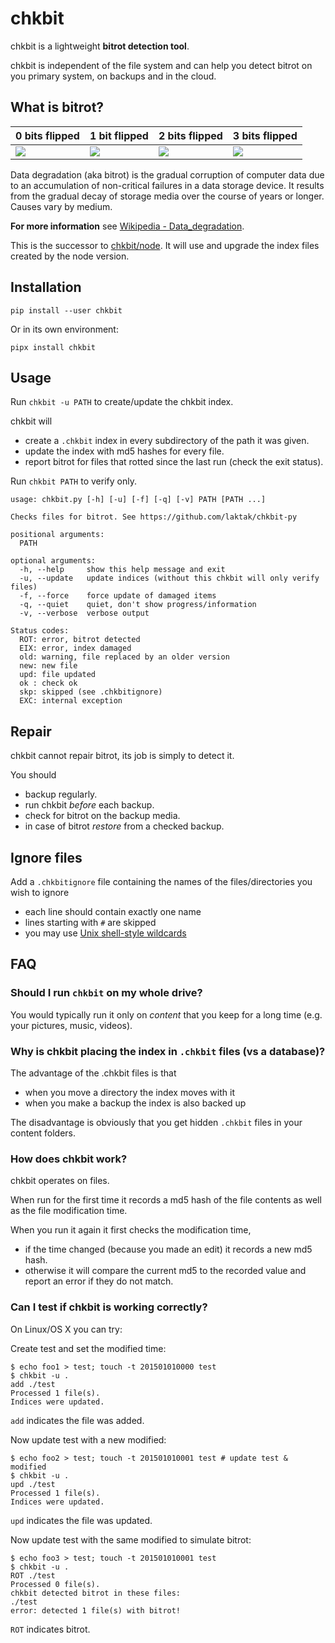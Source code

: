 # chkbit

chkbit is a lightweight **bitrot detection tool**.

chkbit is independent of the file system and can help you detect bitrot on you primary system, on backups and in the cloud.

## What is bitrot?

0 bits flipped | 1 bit flipped  | 2 bits flipped | 3 bits flipped
-------------- | -------------- | -------------- | --------------
![](https://upload.wikimedia.org/wikipedia/commons/thumb/2/2f/Bitrot_in_JPEG_files%2C_0_bits_flipped.jpg/180px-Bitrot_in_JPEG_files%2C_0_bits_flipped.jpg) | ![](https://upload.wikimedia.org/wikipedia/commons/thumb/1/1a/Bitrot_in_JPEG_files%2C_1_bit_flipped.jpg/180px-Bitrot_in_JPEG_files%2C_1_bit_flipped.jpg) | ![](https://upload.wikimedia.org/wikipedia/commons/thumb/3/37/Bitrot_in_JPEG_files%2C_2_bits_flipped.jpg/180px-Bitrot_in_JPEG_files%2C_2_bits_flipped.jpg) | ![](https://upload.wikimedia.org/wikipedia/commons/thumb/d/dd/Bitrot_in_JPEG_files%2C_3_bits_flipped.jpg/180px-Bitrot_in_JPEG_files%2C_3_bits_flipped.jpg) |

Data degradation (aka bitrot) is the gradual corruption of computer data due to an accumulation of non-critical failures in a data storage device. It results from the gradual decay of storage media over the course of years or longer. Causes vary by medium.

**For more information** see [Wikipedia - Data_degradation](https://en.wikipedia.org/wiki/Data_degradation).

This is the successor to [chkbit/node](https://github.com/laktak/chkbit). It will use and upgrade the index files created by the node version.

## Installation

```
pip install --user chkbit
```

Or in its own environment:

```
pipx install chkbit
```

## Usage

Run `chkbit -u PATH` to create/update the chkbit index.

chkbit will

- create a `.chkbit` index in every subdirectory of the path it was given.
- update the index with md5 hashes for every file.
- report bitrot for files that rotted since the last run (check the exit status).

Run `chkbit PATH` to verify only.

```
usage: chkbit.py [-h] [-u] [-f] [-q] [-v] PATH [PATH ...]

Checks files for bitrot. See https://github.com/laktak/chkbit-py

positional arguments:
  PATH

optional arguments:
  -h, --help     show this help message and exit
  -u, --update   update indices (without this chkbit will only verify files)
  -f, --force    force update of damaged items
  -q, --quiet    quiet, don't show progress/information
  -v, --verbose  verbose output

Status codes:
  ROT: error, bitrot detected
  EIX: error, index damaged
  old: warning, file replaced by an older version
  new: new file
  upd: file updated
  ok : check ok
  skp: skipped (see .chkbitignore)
  EXC: internal exception
```

## Repair

chkbit cannot repair bitrot, its job is simply to detect it.

You should

- backup regularly.
- run chkbit *before* each backup.
- check for bitrot on the backup media.
- in case of bitrot *restore* from a checked backup.

## Ignore files

Add a `.chkbitignore` file containing the names of the files/directories you wish to ignore

- each line should contain exactly one name
- lines starting with `#` are skipped
- you may use [Unix shell-style wildcards](https://docs.python.org/3.8/library/fnmatch.html)

## FAQ

### Should I run `chkbit` on my whole drive?

You would typically run it only on *content* that you keep for a long time (e.g. your pictures, music, videos).

### Why is chkbit placing the index in `.chkbit` files (vs a database)?

The advantage of the .chkbit files is that

- when you move a directory the index moves with it
- when you make a backup the index is also backed up

The disadvantage is obviously that you get hidden `.chkbit` files in your content folders.

### How does chkbit work?

chkbit operates on files.

When run for the first time it records a md5 hash of the file contents as well as the file modification time.

When you run it again it first checks the modification time,

- if the time changed (because you made an edit) it records a new md5 hash.
- otherwise it will compare the current md5 to the recorded value and report an error if they do not match.

### Can I test if chkbit is working correctly?

On Linux/OS X you can try:

Create test and set the modified time:
```
$ echo foo1 > test; touch -t 201501010000 test
$ chkbit -u .
add ./test
Processed 1 file(s).
Indices were updated.
```
`add` indicates the file was added.

Now update test with a new modified:
```
$ echo foo2 > test; touch -t 201501010001 test # update test & modified
$ chkbit -u .
upd ./test
Processed 1 file(s).
Indices were updated.
```

`upd` indicates the file was updated.

Now update test with the same modified to simulate bitrot:
```
$ echo foo3 > test; touch -t 201501010001 test
$ chkbit -u .
ROT ./test
Processed 0 file(s).
chkbit detected bitrot in these files:
./test
error: detected 1 file(s) with bitrot!
```

`ROT` indicates bitrot.


